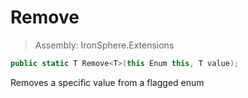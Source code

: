 ﻿

# Remove

> Assembly: IronSphere.Extensions

```csharp
public static T Remove<T>(this Enum this, T value);
```

Removes a specific value from a flagged enum

